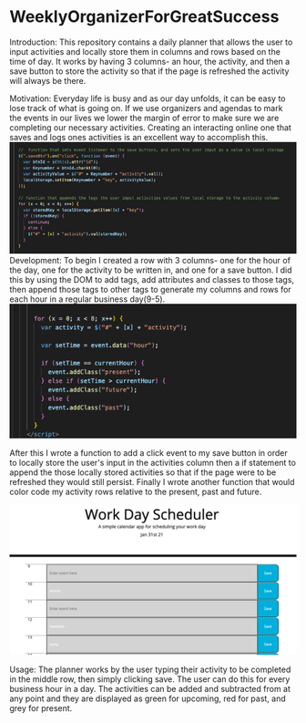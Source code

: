 # WeeklyOrganizerForGreatSuccess

 
Introduction:
This repository contains a daily planner that allows the user to input activities and locally store them in columns and rows based on the time of day. It works by having 3 columns- an hour, the activity, and then a save button to store the activity so that if the page is refreshed the activity will always be there.
 
Motivation:
Everyday life is busy and as our day unfolds, it can be easy to lose track of what is going on. If we use organizers and agendas to mark the events in our lives we lower the margin of error to make sure we are completing our necessary activities. Creating an interacting online one that saves and logs ones activities is an excellent way to accomplish this.
 <img src="https://github.com/pwg26/WeeklyOrganizerForGreatSuccess/blob/main/images/pic1.png">
Development:
To begin I created a row with 3 columns- one for the hour of the day, one for the activity to be written in, and one for a save button. I did this by using the DOM to add tags, add attributes and classes to those tags, then append those tags to other tags to generate my columns and rows for each hour in a regular business day(9-5). 
<img src="https://github.com/pwg26/WeeklyOrganizerForGreatSuccess/blob/main/images/pic2.png">

After this I wrote a function to add a click event to my save button in order to locally store the user's input in the activities column then a if statement to append the those locally stored activities so that if the page were to be refreshed they would still persist. Finally I wrote another function that would color code my activity rows relative to the present, past and future.
 
 <img src="https://github.com/pwg26/WeeklyOrganizerForGreatSuccess/blob/main/images/pic3.png">
 
Usage:
The planner works by the user typing their activity to be completed in the middle row, then simply clicking save. The user can do this for every business hour in a day. The activities can be added and subtracted from at any point and they are displayed as green for upcoming, red for past, and grey for present.
